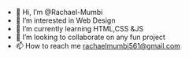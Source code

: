 - 👋 Hi, I’m @Rachael-Mumbi
- 👀 I’m interested in Web Design
- 🌱 I’m currently learning HTML,CSS &JS
- 💞️ I’m looking to collaborate on any fun project
- 📫 How to reach me rachaelmumbi561@gmail.com

<!---
Rachael-Mumbi/Rachael-Mumbi is a ✨ special ✨ repository because its `README.md` (this file) appears on your GitHub profile.
You can click the Preview link to take a look at your changes.
--->
